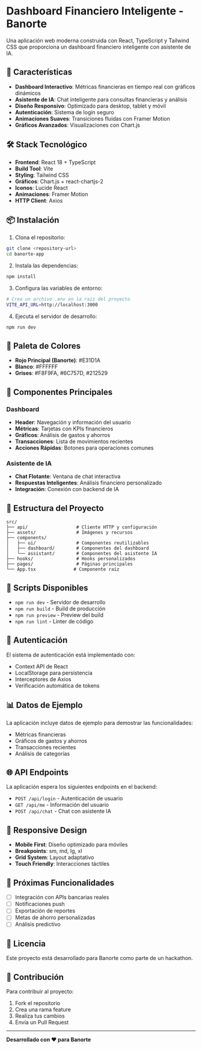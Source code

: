# Dashboard Financiero Inteligente - Banorte

Una aplicación web moderna construida con React, TypeScript y Tailwind CSS que proporciona un dashboard financiero inteligente con asistente de IA.

## 🚀 Características

- **Dashboard Interactivo**: Métricas financieras en tiempo real con gráficos dinámicos
- **Asistente de IA**: Chat inteligente para consultas financieras y análisis
- **Diseño Responsivo**: Optimizado para desktop, tablet y móvil
- **Autenticación**: Sistema de login seguro
- **Animaciones Suaves**: Transiciones fluidas con Framer Motion
- **Gráficos Avanzados**: Visualizaciones con Chart.js

## 🛠️ Stack Tecnológico

- **Frontend**: React 18 + TypeScript
- **Build Tool**: Vite
- **Styling**: Tailwind CSS
- **Gráficos**: Chart.js + react-chartjs-2
- **Iconos**: Lucide React
- **Animaciones**: Framer Motion
- **HTTP Client**: Axios

## 📦 Instalación

1. Clona el repositorio:
```bash
git clone <repository-url>
cd banorte-app
```

2. Instala las dependencias:
```bash
npm install
```

3. Configura las variables de entorno:
```bash
# Crea un archivo .env en la raíz del proyecto
VITE_API_URL=http://localhost:3000
```

4. Ejecuta el servidor de desarrollo:
```bash
npm run dev
```

## 🎨 Paleta de Colores

- **Rojo Principal (Banorte)**: #E31D1A
- **Blanco**: #FFFFFF
- **Grises**: #F8F9FA, #6C757D, #212529

## 📱 Componentes Principales

### Dashboard
- **Header**: Navegación y información del usuario
- **Métricas**: Tarjetas con KPIs financieros
- **Gráficos**: Análisis de gastos y ahorros
- **Transacciones**: Lista de movimientos recientes
- **Acciones Rápidas**: Botones para operaciones comunes

### Asistente de IA
- **Chat Flotante**: Ventana de chat interactiva
- **Respuestas Inteligentes**: Análisis financiero personalizado
- **Integración**: Conexión con backend de IA

## 🔧 Estructura del Proyecto

```
src/
├── api/                  # Cliente HTTP y configuración
├── assets/               # Imágenes y recursos
├── components/
│   ├── ui/               # Componentes reutilizables
│   ├── dashboard/        # Componentes del dashboard
│   └── assistant/        # Componentes del asistente IA
├── hooks/                # Hooks personalizados
├── pages/                # Páginas principales
└── App.tsx              # Componente raíz
```

## 🚀 Scripts Disponibles

- `npm run dev` - Servidor de desarrollo
- `npm run build` - Build de producción
- `npm run preview` - Preview del build
- `npm run lint` - Linter de código

## 🔐 Autenticación

El sistema de autenticación está implementado con:
- Context API de React
- LocalStorage para persistencia
- Interceptores de Axios
- Verificación automática de tokens

## 📊 Datos de Ejemplo

La aplicación incluye datos de ejemplo para demostrar las funcionalidades:
- Métricas financieras
- Gráficos de gastos y ahorros
- Transacciones recientes
- Análisis de categorías

## 🌐 API Endpoints

La aplicación espera los siguientes endpoints en el backend:

- `POST /api/login` - Autenticación de usuario
- `GET /api/me` - Información del usuario
- `POST /api/chat` - Chat con asistente IA

## 📱 Responsive Design

- **Mobile First**: Diseño optimizado para móviles
- **Breakpoints**: sm, md, lg, xl
- **Grid System**: Layout adaptativo
- **Touch Friendly**: Interacciones táctiles

## 🎯 Próximas Funcionalidades

- [ ] Integración con APIs bancarias reales
- [ ] Notificaciones push
- [ ] Exportación de reportes
- [ ] Metas de ahorro personalizadas
- [ ] Análisis predictivo

## 📄 Licencia

Este proyecto está desarrollado para Banorte como parte de un hackathon.

## 🤝 Contribución

Para contribuir al proyecto:
1. Fork el repositorio
2. Crea una rama feature
3. Realiza tus cambios
4. Envía un Pull Request

---

**Desarrollado con ❤️ para Banorte**
